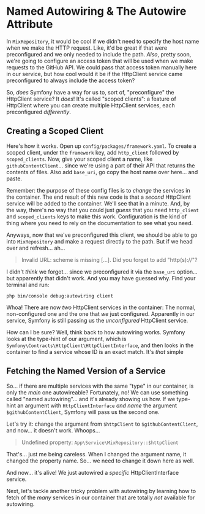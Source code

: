 # Named Autowiring & The Autowire Attribute

In `MixRepository`, it would be cool if we didn't need to specify the host name
when we make the HTTP request. Like, it'd be great if that were preconfigured
and we only needed to include the path. *Also*, pretty soon, we're going to configure
an access token that will be used when we make requests to the GitHub API. We could
pass that access token manually here in our service, but how cool would it be if
the HttpClient service came preconfigured to always include the access token?

So, *does* Symfony have a way for us to, sort of, "preconfigure" the HttpClient
service?  It *does*! It's called "scoped clients": a feature of HttpClient where
you can create multiple HttpClient services, each preconfigured *differently*.

## Creating a Scoped Client

Here's how it works. Open up `config/packages/framework.yaml`. To create a scoped
client, under the `framework` key, add `http_client` followed by `scoped_clients`.
Now, give your scoped client a name, like `githubContentClient`... since we're using
a part of their API that returns the contents of files. Also add `base_uri`, go copy
the host name over here... and paste.

Remember: the purpose of these config files is to *change* the services in the
container. The end result of this new code is that a *second* HttpClient service
will be added to the container. We'll see that in a minute. And, by the way, there's
no way that you could just *guess* that you need `http_client` and `scoped_clients`
keys to make this work. Configuration is the kind of thing where you need to rely
on the documentation to see what you need.

Anyways, now that we've preconfigured this client, we should be able to go into
`MixRepository` and make a request directly to the path. But if we head over and
refresh... ah...

> Invalid URL: scheme is missing [...]. Did you forget to add "http(s)://"?

I didn't *think* we forgot... since we preconfigured it via the `base_uri` option...
but apparently that didn't work. And you may have guessed why. Find your terminal
and run:

```terminal
php bin/console debug:autowiring client
```

Whoa! There are now *two* HttpClient services in the container: The normal,
non-configured one and the one that *we* just configured. Apparently in our service,
Symfony is still passing us the *unconfigured* HttpClient service.

How can I be sure? Well, think back to how autowiring works. Symfony looks at the
type-hint of our argument, which is
`Symfony\Contracts\HttpClient\HttpClientInterface`, and then looks in the container
to find a service whose ID is an exact match. It's *that* simple

## Fetching the Named Version of a Service

So... if there are multiple services with the same "type" in our container, is only
the *main* one autowireable? Fortunately, no! We can use something called "named
autowiring"... and it's already showing us how. If we type-hint an argument with
`HttpClientInterface` *and* *name* the argument `$githubContentClient`, Symfony
will pass us the second one.

Let's try it: change the argument from `$httpClient` to `$githubContentClient`, and
now... it doesn't work. Whoops...

> Undefined property: `App\Service\MixRepository::$httpClient`

That's... just me being careless. When I changed the argument name, it changed
the property name. So... we need to change it down here as well.

And now... it's alive! We just autowired a *specific* HttpClientInterface service.

Next, let's tackle another tricky problem with autowiring by learning how to fetch
of the *many* services in our container that are totally *not* available for autowiring.
